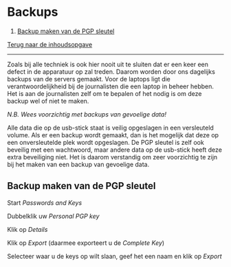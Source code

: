 Backups
=============

1. [Backup maken van de PGP sleutel](#backup-maken-van-de-pgp-sleutel)

[Terug naar de inhoudsopgave](README.md#inhoudsopgave)

***

Zoals bij alle techniek is ook hier nooit uit te sluiten dat er een keer een defect in de apparatuur op zal treden. Daarom worden door ons dagelijks backups van de servers gemaakt. Voor de laptops ligt die verantwoordelijkheid bij de journalisten die een laptop in beheer hebben. Het is aan de journalisten zelf om te bepalen of het nodig is om deze backup wel of niet te maken.

*N.B. Wees voorzichtig met backups van gevoelige data!*

Alle data die op de usb-stick staat is veilig opgeslagen in een versleuteld volume. Als er een backup wordt gemaakt, dan is het mogelijk dat deze op een onversleutelde plek wordt opgeslagen. De PGP sleutel is zelf ook beveilig met een wachtwoord, maar andere data op de usb-stick heeft deze extra beveiliging niet. Het is daarom verstandig om zeer voorzichtig te zijn bij het maken van een backup van gevoelige data.

## Backup maken van de PGP sleutel

Start _Passwords and Keys_

Dubbelklik uw _Personal PGP key_

Klik op _Details_

Klik op _Export_ (daarmee exporteert u de _Complete Key_)

Selecteer waar u de keys op wilt slaan, geef het een naam en klik op _Export_
